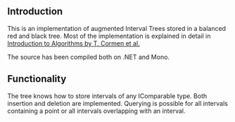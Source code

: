 Introduction
------------

This is an implementation of augmented Interval Trees stored in a balanced red and black tree. Most of the implementation is explained in detail in [Introduction to Algorithms by T. Cormen et al.][book]

The source has been compiled both on .NET and Mono.

[book]: http://books.google.cz/books?id=NLngYyWFl_YC&lpg=PP1&dq=isbn%3A0262032937&pg=PP1#v=onepage&q&f=false

Functionality
-------------

The tree knows how to store intervals of any IComparable type. Both insertion and deletion are implemented. Querying is possible for all intervals containing a point or all intervals overlapping with an interval.



